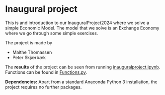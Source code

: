 # Inaugural project
This is and introduction to our InauguralProject2024 where we solve a simple Economic Model. The model that we solve is an Exchange Economy where we go through some simple exercises.

The project is made by 
- Malthe Thomassen 
- Peter Skjærbæk 

The **results** of the project can be seen from running [inauguralproject.ipynb](inauguralproject.ipynb). Functions can be found in [Functions.py](Functions.py).

**Dependencies:** Apart from a standard Anaconda Python 3 installation, the project requires no further packages.